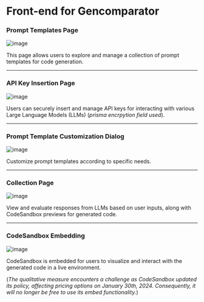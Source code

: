 # Front-end for Gencomparator

### Prompt Templates Page

![image](https://github.com/psymore/gencomparator-frontend/assets/95416465/32e54f48-c0ff-4037-ba00-f31c29cc90f7)

This page allows users to explore and manage a collection of prompt templates for code generation.

---

### API Key Insertion Page


![image](https://github.com/psymore/gencomparator-frontend/assets/95416465/691758ae-ec01-4df3-91b1-6bd40c9ba8d5)

Users can securely insert and manage API keys for interacting with various Large Language Models (LLMs) (_prisma encrpytion field used_).

---

### Prompt Template Customization Dialog


![image](https://github.com/psymore/gencomparator-frontend/assets/95416465/84d3c941-3d49-45c0-9fcf-024c80abb9db)

Customize prompt templates according to specific needs.

---

### Collection Page

![image](https://github.com/psymore/gencomparator-frontend/assets/95416465/3635911c-8df8-4a3a-b771-f1627dca941f)

View and evaluate responses from LLMs based on user inputs, along with CodeSandbox previews for generated code.

---

### CodeSandbox Embedding

![image](https://github.com/psymore/gencomparator-frontend/assets/95416465/c04c027a-9176-4f43-ba76-5cc4fcae90a5)

CodeSandbox is embedded for users to visualize and interact with the generated code in a live environment. 

(_The qualitative measure encounters a challenge as CodeSandbox updated its policy,
affecting pricing options on January 30th, 2024. Consequently, it will no longer be
free to use its embed functionality._)
